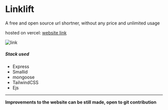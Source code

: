 <h1>Linklift</h1>
<p>A free and open source url shortner, without any price and unlimited usage</p>
hosted on vercel: <a href="https://linklyft.vercel.app/">website  link </a>
<br>


![link](https://github.com/PrethamMuthappa/linklyft/assets/98420696/05f10c13-d99d-4953-986b-b58230255c04)

<h5>Stack used</h5>
<ul>
<li>Express</li>
<li>Smallid</li>
<li>mongoose</li>
<li>TailwindCSS</li>
<li>Ejs</li>
</ul>
<hr>
<b>Improvements to the website can be still made, open to git contribution </b>